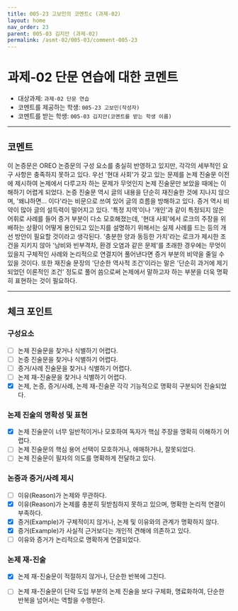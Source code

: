 ```yaml
---
title: 005-23 고보민의 코멘트c (과제-02) 
layout: home
nav_order: 23
parent: 005-03 김지안 (과제-02)
permalink: /asmt-02/005-03/comment-005-23
---
```


# 과제-02 단문 연습에 대한 코멘트

- 대상과제: `과제-02 단문 연습`
- 코멘트를 제공하는 학생: `005-23 고보민(작성자)` 
- 코멘트를 받는 학생: `005-03 김지안(코멘트를 받는 학생 이름)` 

---

## 코멘트

이 논증문은 OREO 논증문의 구성 요소를 충실히 반영하고 있지만, 각각의 세부적인 요구 사항은 충족하지 못하고 있다. 우선 '현대 사회'가 갖고 있는 문제를 논제 진술문 이전에 제시하여 논제에서 다루고자 하는 문제가 무엇인지 논제 진술문만 보았을 때에는 이해하기 어렵게 되었다. 논증 진술문 역시 글의 내용을 단순히 재진술한 것에 지나지 않으며, '왜냐하면... 이다'라는 비문으로 쓰여 있어 글의 흐름을 방해하고 있다. 증거 역시 비약이 많아 글의 설득력이 떨어지고 있다. '특정 지역'이나 '개인'과 같이 특정되지 않은 어휘로 사례를 들어 증거 부분이 다소 모호해졌는데, '현대 사회'에서 로크의 주장을 위배하는 상황이 어떻게 용인되고 있는지를 설명하기 위해서는 실제 사례를 드는 등의 개선 방안이 필요할 것이라고 생각된다. '충분한 양과 동등한 가치'라는 로크가 제시한 조건을 지키지 않아 '낭비와 빈부격차, 환경 오염과 같은 문제'를 초래한 경우에는 무엇이 있을지 구체적인 사례와 논리적으로 연결지어 풀어낸다면 증거 부분의 비약을 줄일 수 있을 것이다. 또한 재진술 문장의 '단순한 역사적 조건'이라는 말은 '단순히 과거에 제기되었던 이론적인 조건' 정도로 풀어 씀으로써 논제에서 말하고자 하는 부분을 더욱 명확히 표현하는 것이 필요하다.


---

## 체크 포인트

### **구성요소**
- [ ] 논제 진술문을 찾거나 식별하기 어렵다.
- [ ] 논증 진술문을 찾거나 식별하기 어렵다.
- [ ] 증거/사례 진술문을 찾거나 식별하기 어렵다.
- [ ] 논제 재-진술문을 찾거나 식별하기 어렵다.
- [x] 논제, 논증, 증거/사례, 논제 재-진술문 각각 기능적으로 명확히 구분되어 진술되었다.

### **논제 진술의 명확성 및 표현**  
- [x] 논제 진술문이 너무 일반적이거나 모호하여 독자가 핵심 주장을 명확히 이해하기 어렵다.  
- [ ] 논제 진술문의 핵심 용어 선택이 모호하거나, 애매하거나, 잘못되었다.  
- [ ] 논제 진술문이 필자의 의도를 명확하게 전달하고 있다.  

### **논증과 증거/사례 제시**  
- [ ] 이유(Reason)가 논제와 무관하다.
- [x] 이유(Reason)가 논제를 충분히 뒷받침하지 못하고 있으며, 명확한 논리적 연결이 부족하다.  
- [x] 증거(Example)가 구체적이지 않거나, 논제 및 이유와의 관계가 명확하지 않다. 
- [x] 증거(Example)가 사실적 근거보다는 개인적 견해에 의존하고 있다.  
- [ ] 이유와 증거가 논리적으로 명확하게 연결되었다.  

### **논제 재-진술**  
- [x] 논제 재-진술문이 적절하지 않거나, 단순한 반복에 그친다.   
- [ ] 논제 재-진술문이 단락 도입 부분의 논제 진술을 보다 구체화, 명료화하여, 단순한 반복을 넘어서는 역할을 수행한다.  

